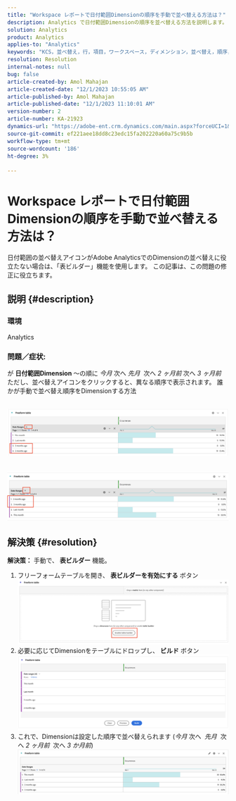 ```yaml
---
title: "Workspace レポートで日付範囲Dimensionの順序を手動で並べ替える方法は？"
description: Analytics で日付範囲Dimensionの順序を並べ替える方法を説明します。 「表ビルダー」機能を使用します。
solution: Analytics
product: Analytics
applies-to: "Analytics"
keywords: "KCS，並べ替え，行，項目，ワークスペース，ディメンション，並べ替え，順序， Analytics"
resolution: Resolution
internal-notes: null
bug: false
article-created-by: Amol Mahajan
article-created-date: "12/1/2023 10:55:05 AM"
article-published-by: Amol Mahajan
article-published-date: "12/1/2023 11:10:01 AM"
version-number: 2
article-number: KA-21923
dynamics-url: "https://adobe-ent.crm.dynamics.com/main.aspx?forceUCI=1&pagetype=entityrecord&etn=knowledgearticle&id=d5eef410-3890-ee11-8179-6045bd006b3d"
source-git-commit: ef221aee18dd8c23edc15fa202220a60a75c9b5b
workflow-type: tm+mt
source-wordcount: '186'
ht-degree: 3%

---
```


# Workspace レポートで日付範囲Dimensionの順序を手動で並べ替える方法は？


日付範囲の並べ替えアイコンがAdobe AnalyticsでのDimensionの並べ替えに役立たない場合は、「表ビルダー」機能を使用します。 この記事は、この問題の修正に役立ちます。

## 説明 {#description}


### <b>環境</b>

Analytics



### <b>問題／症状:</b>

が <b>日付範囲Dimension</b> ～の順に *今月* 次へ *先月*  次へ *2 ヶ月前* 次へ *3 ヶ月前* ただし、並べ替えアイコンをクリックすると、異なる順序で表示されます。
誰かが手動で並べ替え順序をDimensionする方法

 <br>![](assets/___d6eef410-3890-ee11-8179-6045bd006b3d___.png)<br> <br> <br>![](assets/___d8eef410-3890-ee11-8179-6045bd006b3d___.png)

## 解決策 {#resolution}

<b>解決策：</b>
手動で、 <b>表ビルダー</b> 機能。

1. フリーフォームテーブルを開き、 <b>表ビルダーを有効にする</b> ボタン ![](assets/d4eda136-2fcd-ed11-b597-6045bd006793.png)
2. 必要に応じてDimensionをテーブルにドロップし、 <b>ビルド</b> ボタン![](assets/69497031-30cd-ed11-b597-6045bd006793.png)
3. これで、Dimensionは設定した順序で並べ替えられます (*今月* 次へ  *先月*  次へ *2 ヶ月前*  次へ *3 か月前*)![](assets/efb1744a-30cd-ed11-b597-6045bd006793.png)



